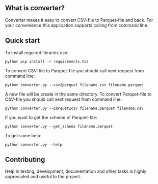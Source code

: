 What is converter?
-------------

Converter makes it easy to convert CSV-file to Parquet-file and back. For your convenience this application supports calling from command line.


Quick start
-----------
To install required libraries use:

    python pip install -r requirements.txt
    
To convert CSV-file to Parquet-file you should call next request from command line:

    python converter.py --csv2parquet filename.csv filename.parquet
    
A new file will be create in the same directory.
To convert Parquet-file to CSV-file you should call next request from command line:

    python converter.py --parquet2csv filename.parquet filename.csv
    
If you want to get the scheme of Parquet-file:

    python converter.py --get_schema filename.parquet   
    
To get some help:

    python converter.py --help      
    

Contributing
------------

Help in testing, development, documentation and other tasks is
highly appreciated and useful to the project.
